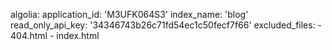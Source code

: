 algolia:
  application_id: 'M3UFK064S3'
  index_name: 'blog'
  read_only_api_key: '34346743b26c71fd54ec1c50fecf7f66'
  excluded_files:
    - 404.html
    - index.html





